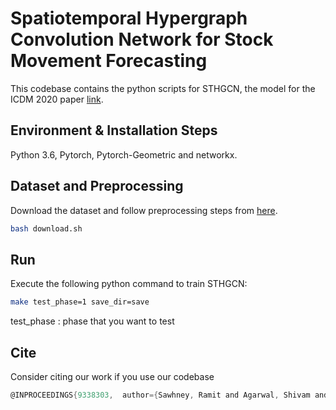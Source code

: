 # Spatiotemporal Hypergraph Convolution Network for Stock Movement Forecasting

This codebase contains the python scripts for STHGCN, the model for the ICDM 2020 paper [link](https://ieeexplore.ieee.org/document/9338303).

## Environment & Installation Steps
Python 3.6, Pytorch, Pytorch-Geometric and networkx.

## Dataset and Preprocessing 

Download the dataset and follow preprocessing steps from [here](https://github.com/dmis-lab/hats). 
```bash
bash download.sh
```

## Run

Execute the following python command to train STHGCN: 
```bash
make test_phase=1 save_dir=save
```
test_phase : phase that you want to test

## Cite
Consider citing our work if you use our codebase

```c
@INPROCEEDINGS{9338303,  author={Sawhney, Ramit and Agarwal, Shivam and Wadhwa, Arnav and Shah, Rajiv Ratn},  booktitle={2020 IEEE International Conference on Data Mining (ICDM)},   title={Spatiotemporal Hypergraph Convolution Network for Stock Movement Forecasting},   year={2020},  volume={},  number={},  pages={482-491},  doi={10.1109/ICDM50108.2020.00057}}
```

